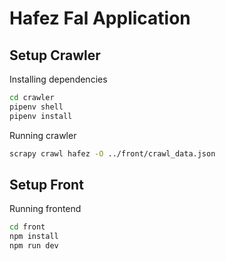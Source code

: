 # Hafez Fal Application

## Setup Crawler

Installing dependencies

```bash
cd crawler
pipenv shell
pipenv install
```

Running crawler

```bash
scrapy crawl hafez -O ../front/crawl_data.json
```

## Setup Front

Running frontend

```bash
cd front
npm install
npm run dev
```
